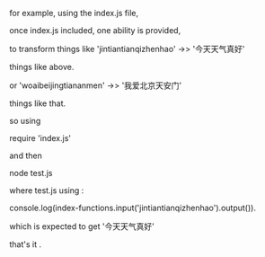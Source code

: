for example,  using the index.js  file, 

once index.js  included, one ability is provided, 

to transform  things like 'jintiantianqizhenhao' ->> '今天天气真好'

things like above. 

or 'woaibeijingtiananmen'  ->>  '我爱北京天安门'

things like that.

so using 

require 'index.js'

and then 

node test.js 

where test.js  using :

console.log(index-functions.input('jintiantianqizhenhao').output()).

which is expected to get '今天天气真好' 

that's it .
